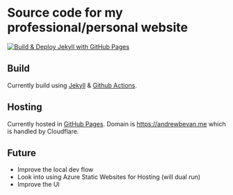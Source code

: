 # Source code for my professional/personal website

[![Build & Deploy Jekyll with GitHub Pages](https://github.com/bluntspoon/bluntspoon.github.io/actions/workflows/jekyll-gh-pages.yml/badge.svg)](https://github.com/bluntspoon/bluntspoon.github.io/actions/workflows/jekyll-gh-pages.yml)

## Build
Currently build using [Jekyll](https://jekyllrb.com/) & [Github Actions](https://github.com/features/actions).

## Hosting
Currently hosted in [GitHub Pages](https://pages.github.com/).
Domain is <https://andrewbevan.me> which is handled by Cloudflare.

## Future
- Improve the local dev flow
- Look into using Azure Static Websites for Hosting (will dual run)
- Improve the UI
